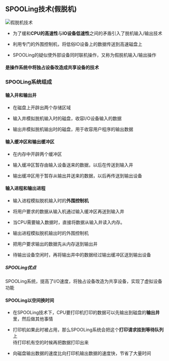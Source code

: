 ## SPOOLing技术(假脱机)

![假脱机技术](https://github.com/YC-L/Postgraduate-examination/blob/Operating-System/imgs/SPOOLing.png "假脱机技术")

- 为了缓和**CPU的高速性**与**IO设备低速性**之间的矛盾引入了脱机输入/输出技术

- 利用专门的外围控制机，将低俗IO设备上的数据传送到高速磁盘上

- SPOOLing的疑似使外部设备同时联机操作，又称为假脱机输入/输出操作

#### 是操作系统中将独占设备改造成共享设备的技术

### SPOOLing系统组成

#### 输入井和输出井

- 在磁盘上开辟出两个存储区域

- 输入井模拟脱机输入时的磁盘，收容I/O设备输入的数据

- 输出井模拟脱机输出时的磁盘，用于收容用户程序的输出数据 

#### 输入缓冲区和输出缓冲区

- 在内存中开辟两个缓冲区

- 输入缓冲区暂存由输入设备送来的数据，以后在传送到输入井

- 输出缓冲区用于暂存从输出井送来的数据，以后再传送到输出设备

####  输入进程和输出进程

- 输入进程模拟脱机输入时的**外围控制机**

- 将用户要求的数据从输入机通过输入缓冲区再送到输入井

- 当CPU需要输入数据时，直接将数据从输入井读入内存。

- 输出进程模拟脱机输出时的外围控制机

- 把用户要求输出的数据先从内存送到输出井

- 待输出设备空闲时，再将输出井中的数据经过输出缓冲区送到输出设备

##### SPOOLing优点

SPOOLing系统，提高了I/O速度，将独占设备改造为共享设备，实现了虚拟设备功能

#### SPOOLing以空间换时间

- 在SPOOLing技术下，CPU要打印机打印的数据可以先输出到磁盘的**输出井**里，然后做其他事情

- 打印机如果此时被占用，那么SPOOLing系统会把这个**打印请求挂到等待队列**上
</br>待打印机有空的时候再把数据打印出来

- 向磁盘输出数据的速度比向打印机输出数据的速度快，节省了大量时间